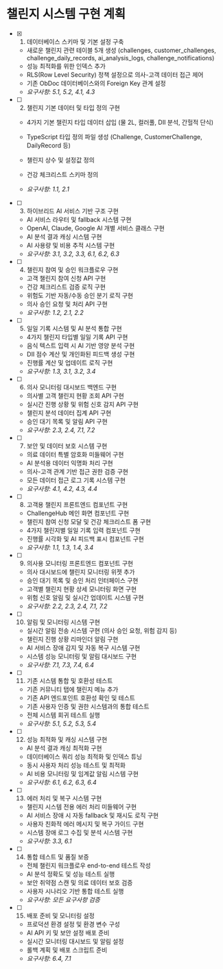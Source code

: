 # 챌린지 시스템 구현 계획

- [x] 1. 데이터베이스 스키마 및 기본 설정 구축


  - 새로운 챌린지 관련 테이블 5개 생성 (challenges, customer_challenges, challenge_daily_records, ai_analysis_logs, challenge_notifications)
  - 성능 최적화를 위한 인덱스 추가
  - RLS(Row Level Security) 정책 설정으로 의사-고객 데이터 접근 제어
  - 기존 ObDoc 데이터베이스와의 Foreign Key 관계 설정
  - _요구사항: 5.1, 5.2, 4.1, 4.3_



- [ ] 2. 챌린지 기본 데이터 및 타입 정의 구현
  - 4가지 기본 챌린지 타입 데이터 삽입 (물 2L, 컬러풀, DII 분석, 간헐적 단식)
  - TypeScript 타입 정의 파일 생성 (Challenge, CustomerChallenge, DailyRecord 등)
  - 챌린지 상수 및 설정값 정의



  - 건강 체크리스트 스키마 정의
  - _요구사항: 1.1, 2.1_

- [ ] 3. 하이브리드 AI 서비스 기반 구조 구현
  - AI 서비스 라우터 및 fallback 시스템 구현
  - OpenAI, Claude, Google AI 개별 서비스 클래스 구현
  - AI 분석 결과 캐싱 시스템 구현
  - AI 사용량 및 비용 추적 시스템 구현
  - _요구사항: 3.1, 3.2, 3.3, 6.1, 6.2, 6.3_

- [ ] 4. 챌린지 참여 및 승인 워크플로우 구현
  - 고객 챌린지 참여 신청 API 구현
  - 건강 체크리스트 검증 로직 구현
  - 위험도 기반 자동/수동 승인 분기 로직 구현
  - 의사 승인 요청 및 처리 API 구현
  - _요구사항: 1.2, 2.1, 2.2_

- [ ] 5. 일일 기록 시스템 및 AI 분석 통합 구현
  - 4가지 챌린지 타입별 일일 기록 API 구현
  - 음식 텍스트 입력 시 AI 기반 영양 분석 구현
  - DII 점수 계산 및 개인화된 피드백 생성 구현
  - 진행률 계산 및 업데이트 로직 구현
  - _요구사항: 1.3, 3.1, 3.2, 3.4_

- [ ] 6. 의사 모니터링 대시보드 백엔드 구현
  - 의사별 고객 챌린지 현황 조회 API 구현
  - 실시간 진행 상황 및 위험 신호 감지 API 구현
  - 챌린지 분석 데이터 집계 API 구현
  - 승인 대기 목록 및 알림 API 구현
  - _요구사항: 2.3, 2.4, 7.1, 7.2_

- [ ] 7. 보안 및 데이터 보호 시스템 구현
  - 의료 데이터 특별 암호화 미들웨어 구현
  - AI 분석용 데이터 익명화 처리 구현
  - 의사-고객 관계 기반 접근 권한 검증 구현
  - 모든 데이터 접근 로그 기록 시스템 구현
  - _요구사항: 4.1, 4.2, 4.3, 4.4_

- [ ] 8. 고객용 챌린지 프론트엔드 컴포넌트 구현
  - ChallengeHub 메인 화면 컴포넌트 구현
  - 챌린지 참여 신청 모달 및 건강 체크리스트 폼 구현
  - 4가지 챌린지별 일일 기록 입력 컴포넌트 구현
  - 진행률 시각화 및 AI 피드백 표시 컴포넌트 구현
  - _요구사항: 1.1, 1.3, 1.4, 3.4_

- [ ] 9. 의사용 모니터링 프론트엔드 컴포넌트 구현
  - 의사 대시보드에 챌린지 모니터링 위젯 추가
  - 승인 대기 목록 및 승인 처리 인터페이스 구현
  - 고객별 챌린지 현황 상세 모니터링 화면 구현
  - 위험 신호 알림 및 실시간 업데이트 시스템 구현
  - _요구사항: 2.2, 2.3, 2.4, 7.1, 7.2_

- [ ] 10. 알림 및 모니터링 시스템 구현
  - 실시간 알림 전송 시스템 구현 (의사 승인 요청, 위험 감지 등)
  - 챌린지 진행 상황 리마인더 알림 구현
  - AI 서비스 장애 감지 및 자동 복구 시스템 구현
  - 시스템 성능 모니터링 및 알림 대시보드 구현
  - _요구사항: 7.1, 7.3, 7.4, 6.4_

- [ ] 11. 기존 시스템 통합 및 호환성 테스트
  - 기존 커뮤니티 탭에 챌린지 메뉴 추가
  - 기존 API 엔드포인트 호환성 확인 및 테스트
  - 기존 사용자 인증 및 권한 시스템과의 통합 테스트
  - 전체 시스템 회귀 테스트 실행
  - _요구사항: 5.1, 5.2, 5.3, 5.4_

- [ ] 12. 성능 최적화 및 캐싱 시스템 구현
  - AI 분석 결과 캐싱 최적화 구현
  - 데이터베이스 쿼리 성능 최적화 및 인덱스 튜닝
  - 동시 사용자 처리 성능 테스트 및 최적화
  - AI 비용 모니터링 및 임계값 알림 시스템 구현
  - _요구사항: 6.1, 6.2, 6.3, 6.4_

- [ ] 13. 에러 처리 및 복구 시스템 구현
  - 챌린지 시스템 전용 에러 처리 미들웨어 구현
  - AI 서비스 장애 시 자동 fallback 및 재시도 로직 구현
  - 사용자 친화적 에러 메시지 및 복구 가이드 구현
  - 시스템 장애 로그 수집 및 분석 시스템 구현
  - _요구사항: 3.3, 6.1_

- [ ] 14. 통합 테스트 및 품질 보증
  - 전체 챌린지 워크플로우 end-to-end 테스트 작성
  - AI 분석 정확도 및 성능 테스트 실행
  - 보안 취약점 스캔 및 의료 데이터 보호 검증
  - 사용자 시나리오 기반 통합 테스트 실행
  - _요구사항: 모든 요구사항 검증_

- [ ] 15. 배포 준비 및 모니터링 설정
  - 프로덕션 환경 설정 및 환경 변수 구성
  - AI API 키 및 보안 설정 배포 준비
  - 실시간 모니터링 대시보드 및 알림 설정
  - 롤백 계획 및 배포 스크립트 준비
  - _요구사항: 6.4, 7.1_
